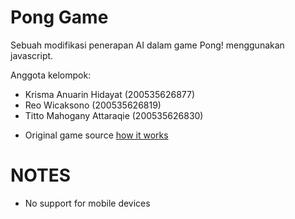 # Pong Game

Sebuah modifikasi penerapan AI dalam game Pong! menggunakan javascript.

Anggota kelompok:

- Krisma Anuarin Hidayat (200535626877)
- Reo Wicaksono (200535626819)
- Titto Mahogany Attaraqie (200535626830)

* Original game source [how it works](http://codeincomplete.com/posts/2011/5/14/javascript_pong/index.html)

# NOTES

- No support for mobile devices
